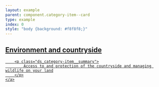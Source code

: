```yaml
---
layout: example
parent: component.category-item--card
type: example
index: 0
style: "body {background: #f8f8f8;}"
---
```


<article class="ds_category-item  ds_category-item--card  ds_category-item--card--gradient">
    <a data-navigation="category-item-1" href="#" title="Environment and countryside" class="ds_category-item__link">
        <h2 class="ds_category-item__title">Environment and countryside</h2>

        <p class="ds_category-item__summary">
            Access to and protection of the countryside and managing wildlife on your land
        </p>
    </a>
</article>
